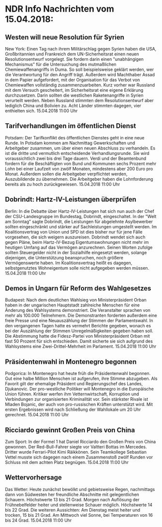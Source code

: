# NDR Info Nachrichten vom 15.04.2018:


## Westen will neue Resolution für Syrien
New York: Einen Tag nach ihrem Militärschlag gegen Syrien haben die USA, Großbritannien und Frankreich dem UN-Sicherheitsrat einen neuen Resolutionsentwurf vorgelegt. Sie fordern darin einen "unabhängigen Mechanismus" für die Untersuchung des mutmaßlichen Chemiewaffenangriffs in Duma. So soll beispielsweise geklärt werden, wer die Verantwortung für den Angriff trägt. Außerdem wird Machthaber Assad in dem Papier aufgefordert, mit der Organisation für das Verbot von Chemiewaffen vollständig zusammenzuarbeiten. Kurz vorher war Russland mit dem Versuch gescheitert, im Sicherheitsrat eine eigene Erklärung durchzusetzen. Darin sollten die westlichen Raketenangriffe in Syrien verurteilt werden. Neben Russland stimmten dem Resolutionsentwurf aber lediglich China und Bolivien zu. Acht Länder stimmten dagegen, vier enthielten sich. 15.04.2018 11:00 Uhr 

## Tarifverhandlungen im öffentlichen Dienst
Potsdam: Der Tarifkonflikt des öffentlichen Dienstes geht in eine neue Runde. In Potsdam kommen am Nachmittag Gewerkschaften und Arbeitgeber zusammen, um über einen neuen Abschluss zu verhandeln. Es ist die dritte und vermutlich entscheidende Verhandlungsrunde. Sie wird voraussichtlich zwei bis drei Tage dauern. Verdi und der Beamtenbund fordern für die Beschäftigten von Bund und Kommunen sechs Prozent mehr Lohn bei einer Laufzeit von zwölf Monaten, mindestens aber 200 Euro pro Monat. Außerdem sollen die Arbeitgeber verpflichtet werden, Auszubildende zu übernehmen. Die Arbeitgeber haben die Lohnforderung bereits als zu hoch zurückgewiesen. 15.04.2018 11:00 Uhr 

## Dobrindt: Hartz-IV-Leistungen überprüfen
Berlin: In die Debatte über Hartz-IV-Leistungen hat sich nun auch der Chef der CSU-Landesgruppe im Bundestag, Dobrindt, eingeschaltet. In der "Welt am Sonntag" sagte Dobrindt, die Leistungen für abgelehnte Asylbewerber sollten eingeschränkt und stärker auf Sachleistungen umgestellt werden. Im Koalitionsvertrag von Union und SPD ist dies bisher nur für jene Fälle vorgesehen, die sich weigern auszureisen. Dobrindt wendet sich auch gegen Pläne, beim Hartz-IV-Bezug Eigentumswohnungen nicht mehr im heutigen Umfang auf das Vermögen anzurechnen. Seinen Worten zufolge sollten Steuergelder nicht in der Sozialhilfe eingesetzt werden, solange diejenigen, die Unterstützung beanspruchen, noch größere Vermögenswerte haben. Im Koalitionsvertrag heißt es dagegen, selbstgenutztes Wohneigentum solle nicht aufgegeben werden müssen. 15.04.2018 11:00 Uhr 

## Demos in Ungarn für Reform des Wahlgesetzes
Budapest: Nach dem deutlichen Wahlsieg von Ministerpräsident Orban haben in der ungarischen Hauptstadt zahlreiche Menschen für eine Änderung des Wahlsystems demonstriert. Die Veranstalter sprachen von mehr als 100.000 Teilnehmern. Die Demonstranten forderten außerdem eine freie Presse und eine Neuauszählung der Stimmen der Parlamentswahl. In den vergangenen Tagen hatte es vermehrt Berichte gegeben, wonach es bei der Auszählung der Stimmen Unregelmäßigkeiten gegeben haben soll. Die Abstimmung hatte die Fidesz-Partei von Ministerpräsident Orban mit fast 50 Prozent für sich entschieden. Damit sicherte sie sich aufgrund des Wahlsystems eine Zwei-Drittel-Mehrheit im Parlament. 15.04.2018 11:00 Uhr 

## Präsidentenwahl in Montenegro begonnen
Podgorica: In Montenegro hat heute früh die Präsidentenwahl begonnen. Gut eine halbe Million Menschen ist aufgerufen, ihre Stimme abzugeben. Als Favorit gilt der ehemalige Präsident und Regierungschef des Landes, Djukanovic. Der pro-westliche Politiker will Montenegro in die Europäische Union führen. Kritiker werfen ihm Vetternwirtschaft, Korruption und Verbindungen zur organisierten Kriminalität vor. Sein stärkster Rivale ist Mladen Bojanic, der auch von pro-russischen Kräften unterstützt wird. Mit ersten Ergebnissen wird nach Schließung der Wahllokale um 20 Uhr gerechnet. 15.04.2018 11:00 Uhr 

## Ricciardo gewinnt Großen Preis von China
Zum Sport: In der Formel 1 hat Daniel Ricciardo den Großen Preis von China gewonnen. Der Red-Bull-Fahrer siegte vor Valtteri Bottas im Mercedes. Dritter wurde Ferrari-Pilot Kimi Räikkönen. Sein Teamkollege Sebastian Vettel musste sich dagegen nach einem Zusammenstoß zwölf Runden vor Schluss mit dem achten Platz begnügen. 15.04.2018 11:00 Uhr 

## Wettervorhersage
Das Wetter:
Heute zunächst bewölkt und gebietsweise Regen, nachmittags dann von Südwesten her freundliche Abschnitte mit gelegentlichen Schauern. Höchstwerte 13 bis 21 Grad. Morgen nach Auflösung der Frühnebelfelder heiter und stellenweise Schauer möglich. Höchstwerte 14 bis 22 Grad. Die weiteren Aussichten: Am Dienstag meist heiter und trocken, 15 bis 21 Grad. Am Mittwoch viel Sonne, bei Temperaturen von 16 bis 24 Grad. 15.04.2018 11:00 Uhr 
